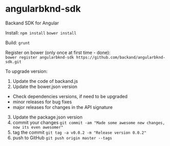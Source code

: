# angularbknd-sdk
Backand SDK for Angular

Install:
`npm install`
`bower install`

Build:
`grunt`

Register on bower (only once at first time - done):  
`bower register angularbknd-sdk https://github.com/backand/angularbknd-sdk.git`

To upgrade version:
1. Update the code of backand.js
2. Update the bower.json version
  * Check dependencies versions, if need to be upgraded
  * minor releases for bug fixes
  * major releases for changes in the API signature
3. Update the package.json version
4. commit your changes
`git commit -am "Made some awesome new changes, now its even awesomer"`
5. tag the commit
`git tag -a v0.0.2 -m "Release version 0.0.2"`
6. push to GitHub
`git push origin master --tags `

